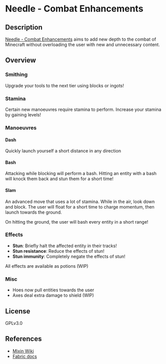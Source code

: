 # Needle - Combat Enhancements

## Description

[Needle - Combat Enhancements](https://github.com/Eonzenex/needle-combat-enhancements) aims to add new depth to the combat of Minecraft
without overloading the user with new and unnecessary content.

## Overview

### Smithing
Upgrade your tools to the next tier using blocks or ingots!

### Stamina
Certain new manoeuvres require stamina to perform. Increase your stamina by gaining levels!

### Manoeuvres
#### Dash
Quickly launch yourself a short distance in any direction

#### Bash
Attacking while blocking will perform a bash. Hitting an entity with a bash will knock them back and stun them for a short time!

#### Slam
An advanced move that uses a lot of stamina. While in the air, look down and block. The user will float for a short time to charge momentum, then launch towards the ground.

On hitting the ground, the user will bash every entity in a short range!

### Effects
  * **Stun**: Briefly halt the affected entity in their tracks!
  * **Stun resistance**: Reduce the effects of stun!
  * **Stun immunity**: Completely negate the effects of stun!

All effects are available as potions (WIP)

### Misc
* Hoes now pull entities towards the user
* Axes deal extra damage to shield (WIP)

## License
GPLv3.0


## References
* [Mixin Wiki](https://github.com/SpongePowered/Mixin/wiki)
* [Fabric docs](https://fabricmc.net/wiki/tutorial:setup)
